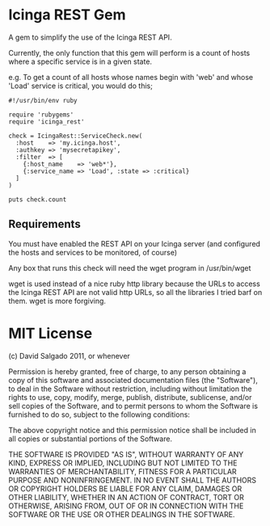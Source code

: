 Icinga REST Gem
===============

A gem to simplify the use of the Icinga REST API.

Currently, the only function that this gem will perform is a count of hosts where a specific service is in a given state. 

e.g. To get a count of all hosts whose names begin with 'web' and whose 'Load' service is critical, you would do this;

    #!/usr/bin/env ruby

    require 'rubygems'
    require 'icinga_rest'

    check = IcingaRest::ServiceCheck.new(
      :host    => 'my.icinga.host',
      :authkey => 'mysecretapikey',
      :filter  => [
        {:host_name    => 'web*'},
        {:service_name => 'Load', :state => :critical}
      ]
    )

    puts check.count

Requirements
------------

You must have enabled the REST API on your Icinga server (and configured the hosts and services to be monitored, of course)

Any box that runs this check will need the wget program in /usr/bin/wget

wget is used instead of a nice ruby http library because the URLs to access the Icinga REST API are not valid http URLs, so all the libraries I tried barf on them. wget is more forgiving.

MIT License
===========

(c) David Salgado 2011, or whenever

Permission is hereby granted, free of charge, to any person obtaining a copy
of this software and associated documentation files (the "Software"), to deal
in the Software without restriction, including without limitation the rights
to use, copy, modify, merge, publish, distribute, sublicense, and/or sell
copies of the Software, and to permit persons to whom the Software is
furnished to do so, subject to the following conditions:

The above copyright notice and this permission notice shall be included in
all copies or substantial portions of the Software.

THE SOFTWARE IS PROVIDED "AS IS", WITHOUT WARRANTY OF ANY KIND, EXPRESS OR
IMPLIED, INCLUDING BUT NOT LIMITED TO THE WARRANTIES OF MERCHANTABILITY,
FITNESS FOR A PARTICULAR PURPOSE AND NONINFRINGEMENT. IN NO EVENT SHALL THE
AUTHORS OR COPYRIGHT HOLDERS BE LIABLE FOR ANY CLAIM, DAMAGES OR OTHER
LIABILITY, WHETHER IN AN ACTION OF CONTRACT, TORT OR OTHERWISE, ARISING FROM,
OUT OF OR IN CONNECTION WITH THE SOFTWARE OR THE USE OR OTHER DEALINGS IN
THE SOFTWARE.
